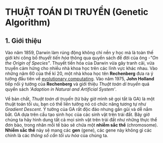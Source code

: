 # THUẬT TOÁN DI TRUYỀN (Genetic Algorithm)

## 1. Giới thiệu
  
Vào năm 1859, Darwin làm rúng động không chỉ nền y học mà là toàn thế giới khi công bố _thuyết tiến hóa_ thông qua quyển sách để đời của ông -*"On the Origin of Species"*. Thuyết tiến hóa của Darwin vừa gây tranh cãi, vừa truyền cảm hứng cho nhiều nhà khoa học trên các lĩnh vực khác nhau. Vào những năm 60 của thế kỉ 20, một nhà khoa học tên **Rechenberg** đưa ra ý tưởng đầu tiên về [evolutionary computating](https://en.wikipedia.org/wiki/Evolutionary_computation). Vào năm 1975, **John Holland** tiếp nối ý tưởng của **Rechenberg** và giới thiệu _Thuật toán di truyền_ quá quyển sách _'Adaption in Natural and Artificial System'_.
  
Về bản chất, _Thuật toán di truyền_ (từ bây giờ mình sẽ gọi tắt là GA) là một thuật toán tối ưu, bạn có thế liên tưởng nó có chức năng tương tự như _Gradient Descent_. Ý tưởng của GA rất độc đáo nhưng gần gũi và dễ nắm bắt. GA dựa trên cấu tạo sinh học của các sinh vật trên trái đất. Bây giờ chúng ta hãy hình dung tất cả mọi sinh vật trên trái đất như những thực thể đơn bào, trong nhân mỗi tế bào sẽ chứa một **nhiễm sắc thể** (chromosome). **Nhiễm sắc thể** này sẽ mang các **gen** (gene), các gene này không gì các chính là các _thông số cần tối ưu hóa_ của chúng ta.
